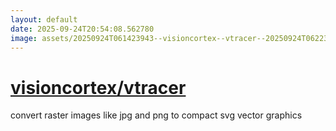 ```yaml
---
layout: default
date: 2025-09-24T20:54:08.562780
image: assets/20250924T061423943--visioncortex--vtracer--20250924T062233836--cropped.png
---
```


# [visioncortex/vtracer](https://github.com/visioncortex/vtracer)

convert raster images like jpg and png to compact svg vector graphics
